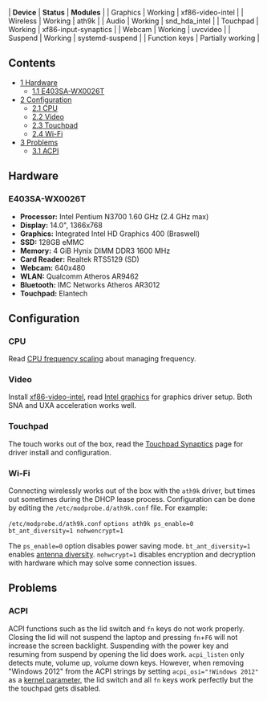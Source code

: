 | **Device** | **Status** | **Modules** |
| Graphics | Working | xf86-video-intel |
| Wireless | Working | ath9k |
| Audio | Working | snd_hda_intel |
| Touchpad | Working | xf86-input-synaptics |
| Webcam | Working | uvcvideo |
| Suspend | Working | systemd-suspend |
| Function keys | Partially working |

## Contents

*   [1 Hardware](#Hardware)
    *   [1.1 E403SA-WX0026T](#E403SA-WX0026T)
*   [2 Configuration](#Configuration)
    *   [2.1 CPU](#CPU)
    *   [2.2 Video](#Video)
    *   [2.3 Touchpad](#Touchpad)
    *   [2.4 Wi-Fi](#Wi-Fi)
*   [3 Problems](#Problems)
    *   [3.1 ACPI](#ACPI)

## Hardware

### E403SA-WX0026T

*   **Processor:** Intel Pentium N3700 1.60 GHz (2.4 GHz max)
*   **Display:** 14.0", 1366x768
*   **Graphics:** Integrated Intel HD Graphics 400 (Braswell)
*   **SSD:** 128GB eMMC
*   **Memory:** 4 GiB Hynix DIMM DDR3 1600 MHz
*   **Card Reader:** Realtek RTS5129 (SD)
*   **Webcam:** 640x480
*   **WLAN:** Qualcomm Atheros AR9462
*   **Bluetooth:** IMC Networks Atheros AR3012
*   **Touchpad:** Elantech

## Configuration

### CPU

Read [CPU frequency scaling](/index.php/CPU_frequency_scaling "CPU frequency scaling") about managing frequency.

### Video

Install [xf86-video-intel](https://www.archlinux.org/packages/?name=xf86-video-intel), read [Intel graphics](/index.php/Intel_graphics "Intel graphics") for graphics driver setup. Both SNA and UXA acceleration works well.

### Touchpad

The touch works out of the box, read the [Touchpad Synaptics](/index.php/Touchpad_Synaptics "Touchpad Synaptics") page for driver install and configuration.

### Wi-Fi

Connecting wirelessly works out of the box with the `ath9k` driver, but times out sometimes during the DHCP lease process. Configuration can be done by editing the `/etc/modprobe.d/ath9k.conf` file. For example:

 `/etc/modprobe.d/ath9k.conf`  `options ath9k ps_enable=0 bt_ant_diversity=1 nohwencrypt=1` 

The `ps_enable=0` option disables power saving mode. `bt_ant_diversity=1` enables [antenna diversity](https://wireless.wiki.kernel.org/en/users/drivers/ath9k/antennadiversity). `nohwcrypt=1` disables encryption and decryption with hardware which may solve some connection issues.

## Problems

### ACPI

ACPI functions such as the lid switch and `fn` keys do not work properly. Closing the lid will not suspend the laptop and pressing `fn`+`F6` will not increase the screen backlight. Suspending with the power key and resuming from suspend by opening the lid does work. `acpi_listen` only detects mute, volume up, volume down keys. However, when removing "Windows 2012" from the ACPI strings by setting `acpi_osi="!Windows 2012"` as a [kernel parameter](/index.php/Kernel_parameter "Kernel parameter"), the lid switch and all `fn` keys work perfectly but the the touchpad gets disabled.